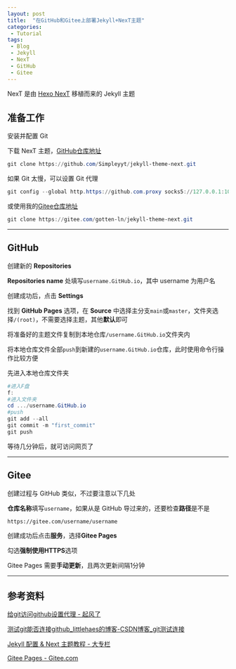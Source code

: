 ```yaml
---
layout: post 
title:  "在GitHub和Gitee上部署Jekyll+NexT主题" 
categories:
 - Tutorial
tags:
 - Blog
 - Jekyll
 - NexT
 - GitHub
 - Gitee
---
```


NexT 是由 [Hexo NexT](https://github.com/iissnan/hexo-theme-next) 移植而来的 Jekyll 主题

## 准备工作

安装并配置 Git

下载 NexT 主题，<a href="https://github.com/Simpleyyt/jekyll-theme-next" target="_blank">GitHub仓库地址</a>

```powershell
git clone https://github.com/Simpleyyt/jekyll-theme-next.git
```

如果 Git 太慢，可以设置 Git 代理

```powershell
git config --global http.https://github.com.proxy socks5://127.0.0.1:1080
```

或使用我的<a href="https://gitee.com/gotten-ln/jekyll-theme-next" target="_blank">Gitee仓库地址</a>

```powershell
git clone https://gitee.com/gotten-ln/jekyll-theme-next.git
```

---

## GitHub

创建新的 **Repositories**

**Repositories name** 处填写`username.GitHub.io`，其中 username 为用户名

创建成功后，点击 **Settings**

找到 **GitHub Pages** 选项，在 **Source** 中选择主分支`main`或`master`，文件夹选择`/(root)`，不需要选择主题，其他**默认**即可

将准备好的主题文件复制到本地仓库`/username.GitHub.io`文件夹内

将本地仓库文件全部`push`到新建的`username.GitHub.io`仓库，此时使用命令行操作比较方便

先进入本地仓库文件夹

```powershell
#进入F盘
f:
#进入文件夹
cd .../username.GitHub.io
#push
git add --all
git commit -m "first_commit"
git push
```

等待几分钟后，就可访问网页了

---

## Gitee

创建过程与 GitHub 类似，不过要注意以下几处

**仓库名称**填写`username`，如果从是 GitHub 导过来的，还要检查**路径**是不是

`https://gitee.com/username/username`

创建成功后点击**服务**，选择**Gitee Pages**

勾选**强制使用HTTPS**选项

Gitee Pages 需要**手动更新**，且两次更新间隔1分钟

---

## 参考资料

[给git访问github设置代理 - 起风了](https://www.dyxmq.cn/it/git/set-http-proxy-for-github.html)

[测试git能否连接github_littlehaes的博客-CSDN博客_git测试连接](https://blog.csdn.net/littlehaes/article/details/102082142)

[Jekyll 配置 & Next 主题教程 - 大专栏](https://www.dazhuanlan.com/2019/12/24/5e01f12f3f751/)

[Gitee Pages - Gitee.com](https://gitee.com/help/articles/4136#article-header0)

